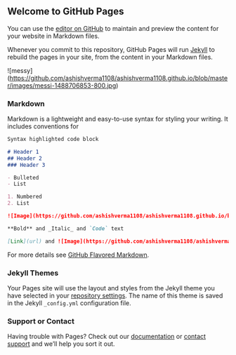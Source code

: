 ## Welcome to GitHub Pages

You can use the [editor on GitHub](https://github.com/ashishverma1108/ashishverma1108.github.io/edit/master/README.md) to maintain and preview the content for your website in Markdown files.

Whenever you commit to this repository, GitHub Pages will run [Jekyll](https://jekyllrb.com/) to rebuild the pages in your site, from the content in your Markdown files.

![messy] (https://github.com/ashishverma1108/ashishverma1108.github.io/blob/master/images/messi-1488706853-800.jpg)

### Markdown

Markdown is a lightweight and easy-to-use syntax for styling your writing. It includes conventions for

```markdown
Syntax highlighted code block

# Header 1
## Header 2
### Header 3

- Bulleted
- List

1. Numbered
2. List

![Image](https://github.com/ashishverma1108/ashishverma1108.github.io/blob/master/images/messi-1488706853-800.jpg?raw=true)

**Bold** and _Italic_ and `Code` text

[Link](url) and ![Image](https://github.com/ashishverma1108/ashishverma1108.github.io/blob/master/images/messi-1488706853-800.jpg?raw=true)
```

For more details see [GitHub Flavored Markdown](https://guides.github.com/features/mastering-markdown/).

### Jekyll Themes

Your Pages site will use the layout and styles from the Jekyll theme you have selected in your [repository settings](https://github.com/ashishverma1108/ashishverma1108.github.io/settings). The name of this theme is saved in the Jekyll `_config.yml` configuration file.

### Support or Contact

Having trouble with Pages? Check out our [documentation](https://help.github.com/categories/github-pages-basics/) or [contact support](https://github.com/contact) and we’ll help you sort it out.
